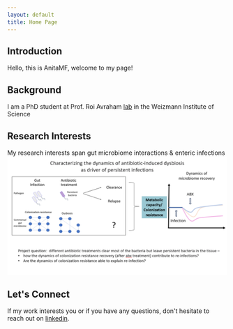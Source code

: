 ```yaml
---
layout: default
title: Home Page
---
```


## Introduction
Hello, this is AnitaMF, welcome to my page!

## Background
I am a PhD student at Prof. Roi Avraham [lab](https://www.weizmann.ac.il/dept/irb/avraham/avraham-lab-homepage) in the Weizmann Institute of Science 

## Research Interests
My research interests span gut microbiome interactions & enteric infections
![](/projectQuestion.PNG)

## Let's Connect
If my work interests you or if you have any questions, don't hesitate to reach out on [linkedin](https://www.linkedin.com/in/ana-mejia-fleisacher-546113290/).

